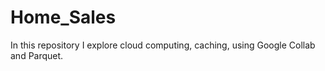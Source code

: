 # Home_Sales
In this repository I explore cloud computing, caching, using Google Collab and Parquet.
